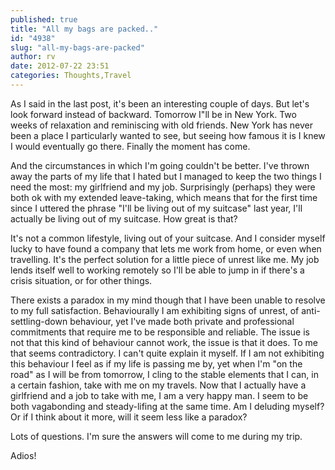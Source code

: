 ```yaml
---
published: true
title: "All my bags are packed.."
id: "4938"
slug: "all-my-bags-are-packed"
author: rv
date: 2012-07-22 23:51
categories: Thoughts,Travel
---
```

As I said in the last post, it's been an interesting couple of days. But let's look forward instead of backward. Tomorrow I"ll be in New York. Two weeks of relaxation and reminiscing with old friends. New York has never been a place I particularly wanted to see, but seeing how famous it is I knew I would eventually go there. Finally the moment has come.

And the circumstances in which I'm going couldn't be better. I've thrown away the parts of my life that I hated but I managed to keep the two things I need the most: my girlfriend and my job. Surprisingly (perhaps) they were both ok with my extended leave-taking, which means that for the first time since I uttered the phrase "I'll be living out of my suitcase" last year, I'll actually be living out of my suitcase. How great is that?

It's not a common lifestyle, living out of your suitcase. And I consider myself lucky to have found a company that lets me work from home, or even when travelling. It's the perfect solution for a little piece of unrest like me. My job lends itself well to working remotely so I'll be able to jump in if there's a crisis situation, or for other things.

There exists a paradox in my mind though that I have been unable to resolve to my full satisfaction. Behaviourally I am exhibiting signs of unrest, of anti-settling-down behaviour, yet I've made both private and professional commitments that require me to be responsible and reliable. The issue is not that this kind of behaviour cannot work, the issue is that it does. To me that seems contradictory. I can't quite explain it myself. If I am not exhibiting this behaviour I feel as if my life is passing me by, yet when I'm "on the road" as I will be from tomorrow, I cling to the stable elements that I can, in a certain fashion, take with me on my travels. Now that I actually have a girlfriend and a job to take with me, I am a very happy man. I seem to be both vagabonding and steady-lifing at the same time. Am I deluding myself? Or if I think about it more, will it seem less like a paradox?

Lots of questions. I'm sure the answers will come to me during my trip.

Adios!

&nbsp;